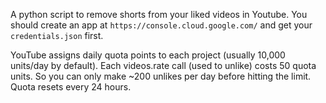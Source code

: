 A python script to remove shorts from your liked videos in Youtube. You should create an app at `https://console.cloud.google.com/` and get your `credentials.json` first.

YouTube assigns daily quota points to each project (usually 10,000 units/day by default).
Each videos.rate call (used to unlike) costs 50 quota units.
So you can only make ~200 unlikes per day before hitting the limit. Quota resets every 24 hours.
